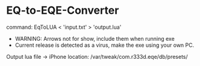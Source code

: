 # EQ-to-EQE-Converter

command: EqToLUA < 'input.txt' > 'output.lua'  
* WARNING: Arrows not for show, include them when running exe
* Current release is detected as a virus, make the exe using your own PC.
  
Output lua file -> iPhone location: /var/tweak/com.r333d.eqe/db/presets/
